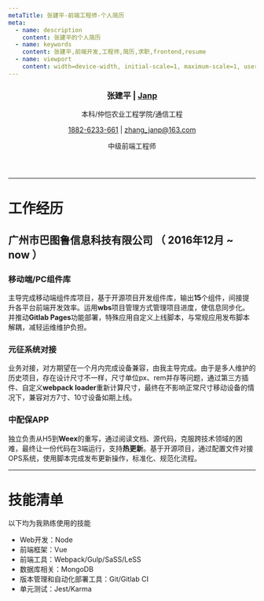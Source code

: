 ```yaml
---
metaTitle: 张建平-前端工程师-个人简历
meta:
  - name: description
    content: 张建平的个人简历
  - name: keywords
    content: 张建平,前端开发,工程师,简历,求职,frontend,resume
  - name: viewport
    content: width=device-width, initial-scale=1, maximum-scale=1, user-scalable=no
---
```


<link rel="stylesheet" type="text/css" media="print" :href="$withBase('/resume-print.css')" />


<header class="info">
  <h3>张建平 | <a href="https://zhangjanp.github.io/blog/me.html">Janp</a></h3>
  <p>本科/仲恺农业工程学院/通信工程</p>
  <p><a href="tel:18826233661">1882-6233-661</a> | <a href="mailto:zhang_janp@163.com">zhang_janp@163.com</a></p>
  <p>中级前端工程师</p>
</header>

---

# 工作经历

## 广州市巴图鲁信息科技有限公司 （ 2016年12月 ~ now ）

### 移动端/PC组件库
主导完成移动端组件库项目，基于开源项目开发组件库，输出**15**个组件，间接提升各平台前端开发效率。运用**wbs**项目管理方式管理项目进度，使信息同步化。并推动**Gitlab Pages**功能部署，特殊应用自定义上线脚本，与常规应用发布脚本解耦，减轻运维维护负担。


### 元征系统对接
业务对接，对方期望在一个月内完成设备兼容，由我主导完成。由于是多人维护的历史项目，存在设计尺寸不一样，尺寸单位px、rem并存等问题，通过第三方插件、自定义**webpack loader**重新计算尺寸，最终在不影响正常尺寸移动设备的情况下，兼容对方7寸、10寸设备如期上线。


### 中配保APP
独立负责从H5到**Weex**的重写，通过阅读文档、源代码，克服跨技术领域的困难，最终让一份代码在3端运行，支持**热更新**。基于开源项目，通过配置文件对接OPS系统，使用脚本完成发布更新操作，标准化、规范化流程。


---

# 技能清单

以下均为我熟练使用的技能

- Web开发：Node
- 前端框架：Vue
- 前端工具：Webpack/Gulp/SaSS/LeSS
- 数据库相关：MongoDB
- 版本管理和自动化部署工具：Git/Gitlab CI
- 单元测试：Jest/Karma
